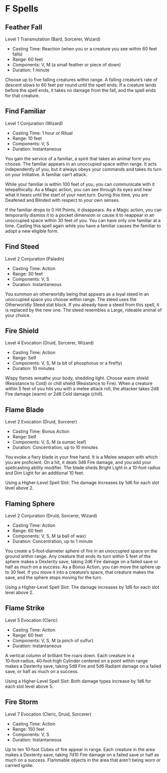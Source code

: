 <!-- Source: docs/SRD_CC_v5.2.1.pdf (F spells) -->

# F Spells

## Feather Fall
Level 1 Transmutation (Bard, Sorcerer, Wizard)

- Casting Time: Reaction (when you or a creature you see within 60 feet falls)
- Range: 60 feet
- Components: V, M (a small feather or piece of down)
- Duration: 1 minute

Choose up to five falling creatures within range. A falling creature’s rate of descent slows to 60 feet per round until the spell ends. If a creature lands before the spell ends, it takes no damage from the fall, and the spell ends for that creature.

## Find Familiar
Level 1 Conjuration (Wizard)

- Casting Time: 1 hour or Ritual
- Range: 10 feet
- Components: V, S
- Duration: Instantaneous

You gain the service of a familiar, a spirit that takes an animal form you choose. The familiar appears in an unoccupied space within range. It acts independently of you, but it always obeys your commands and takes its turn on your Initiative. A familiar can’t attack.

While your familiar is within 100 feet of you, you can communicate with it telepathically. As a Magic action, you can see through its eyes and hear what it hears until the start of your next turn. During this time, you are Deafened and Blinded with respect to your own senses.

If the familiar drops to 0 Hit Points, it disappears. As a Magic action, you can temporarily dismiss it to a pocket dimension or cause it to reappear in an unoccupied space within 30 feet of you. You can have only one familiar at a time. Casting this spell again while you have a familiar causes the familiar to adopt a new eligible form.

## Find Steed
Level 2 Conjuration (Paladin)

- Casting Time: Action
- Range: 30 feet
- Components: V, S
- Duration: Instantaneous

You summon an otherworldly being that appears as a loyal steed in an unoccupied space you choose within range. The steed uses the Otherworldly Steed stat block. If you already have a steed from this spell, it is replaced by the new one. The steed resembles a Large, rideable animal of your choice.

## Fire Shield
Level 4 Evocation (Druid, Sorcerer, Wizard)

- Casting Time: Action
- Range: Self
- Components: V, S, M (a bit of phosphorus or a firefly)
- Duration: 10 minutes

Wispy flames wreathe your body, shedding light. Choose warm shield (Resistance to Cold) or chill shield (Resistance to Fire). When a creature within 5 feet of you hits you with a melee attack roll, the attacker takes 2d8 Fire damage (warm) or 2d8 Cold damage (chill).

## Flame Blade
Level 2 Evocation (Druid, Sorcerer)

- Casting Time: Bonus Action
- Range: Self
- Components: V, S, M (a sumac leaf)
- Duration: Concentration, up to 10 minutes

You evoke a fiery blade in your free hand. It is a Melee weapon with which you are proficient. On a hit, it deals 3d6 Fire damage, and you add your spellcasting ability modifier. The blade sheds Bright Light in a 10‑foot radius and Dim Light for an additional 10 feet.

Using a Higher‑Level Spell Slot: The damage increases by 1d6 for each slot level above 2.

## Flaming Sphere
Level 2 Conjuration (Druid, Sorcerer, Wizard)

- Casting Time: Action
- Range: 60 feet
- Components: V, S, M (a ball of wax)
- Duration: Concentration, up to 1 minute

You create a 5‑foot‑diameter sphere of fire in an unoccupied space on the ground within range. Any creature that ends its turn within 5 feet of the sphere makes a Dexterity save, taking 2d6 Fire damage on a failed save or half as much on a success. As a Bonus Action, you can move the sphere up to 30 feet. If you move it into a creature’s space, that creature makes the save, and the sphere stops moving for the turn.

Using a Higher‑Level Spell Slot: The damage increases by 1d6 for each slot level above 2.

## Flame Strike
Level 5 Evocation (Cleric)

- Casting Time: Action
- Range: 60 feet
- Components: V, S, M (a pinch of sulfur)
- Duration: Instantaneous

A vertical column of brilliant fire roars down. Each creature in a 10‑foot‑radius, 40‑foot‑high Cylinder centered on a point within range makes a Dexterity save, taking 5d6 Fire and 5d6 Radiant damage on a failed save, or half as much on a success.

Using a Higher‑Level Spell Slot: Both damage types increase by 1d6 for each slot level above 5.

## Fire Storm
Level 7 Evocation (Cleric, Druid, Sorcerer)

- Casting Time: Action
- Range: 150 feet
- Components: V, S
- Duration: Instantaneous

Up to ten 10‑foot Cubes of fire appear in range. Each creature in the area makes a Dexterity save, taking 7d10 Fire damage on a failed save or half as much on a success. Flammable objects in the area that aren’t being worn or carried ignite.

